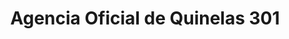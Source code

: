 ---
title: "Agencia Oficial de Quinelas 301"
url: /san-ignacio/agencia-oficial-de-quinelas-301/
shop: Lotterie
---